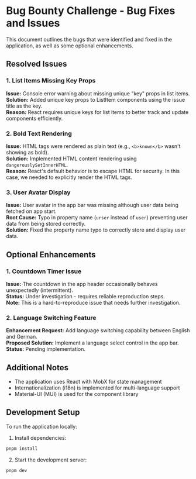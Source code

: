 # Bug Bounty Challenge - Bug Fixes and Issues

This document outlines the bugs that were identified and fixed in the application, as well as some optional enhancements.

## Resolved Issues

### 1. List Items Missing Key Props
**Issue:** Console error warning about missing unique "key" props in list items.  
**Solution:** Added unique key props to ListItem components using the issue title as the key.  
**Reason:** React requires unique keys for list items to better track and update components efficiently.

### 2. Bold Text Rendering
**Issue:** HTML tags were rendered as plain text (e.g., `<b>known</b>` wasn't showing as bold).  
**Solution:** Implemented HTML content rendering using `dangerouslySetInnerHTML`.  
**Reason:** React's default behavior is to escape HTML for security. In this case, we needed to explicitly render the HTML tags.

### 3. User Avatar Display
**Issue:** User avatar in the app bar was missing although user data being fetched on app start.  
**Root Cause:** Typo in property name (`urser` instead of `user`) preventing user data from being stored correctly.  
**Solution:** Fixed the property name typo to correctly store and display user data.

## Optional Enhancements

### 1. Countdown Timer Issue
**Issue:** The countdown in the app header occasionally behaves unexpectedly (intermittent).  
**Status:** Under investigation - requires reliable reproduction steps.  
**Note:** This is a hard-to-reproduce issue that needs further investigation.

### 2. Language Switching Feature
**Enhancement Request:** Add language switching capability between English and German.  
**Proposed Solution:** Implement a language select control in the app bar.  
**Status:** Pending implementation.

## Additional Notes

- The application uses React with MobX for state management
- Internationalization (i18n) is implemented for multi-language support
- Material-UI (MUI) is used for the component library

## Development Setup

To run the application locally:

1. Install dependencies:
```bash
pnpm install
```

2. Start the development server:
```bash
pnpm dev
```

